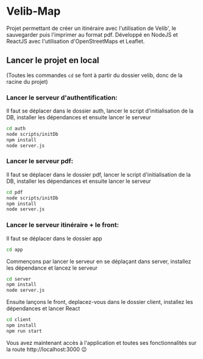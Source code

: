 # Velib-Map

Projet permettant de créer un itinéraire avec l'utilisation de Velib', le sauvegarder puis l'imprimer au format pdf. Développé en NodeJS et ReactJS avec l'utilisation d'OpenStreetMaps et Leaflet.

## Lancer le projet en local

(Toutes les commandes `cd` se font à partir du dossier velib, donc de la racine du projet)

### Lancer le serveur d'authentification:

Il faut se déplacer dans le dossier auth, lancer le script d'initialisation de la DB, installer les dépendances et ensuite lancer le serveur

```bash
cd auth
node scripts/initDb
npm install
node server.js
```

### Lancer le serveur pdf:

Il faut se déplacer dans le dossier pdf, lancer le script d'initialisation de la DB, installer les dépendances et ensuite lancer le serveur

```bash
cd pdf
node scripts/initDb
npm install
node server.js
```

### Lancer le serveur itinéraire + le front:

Il faut se déplacer dans le dossier app

```bash
cd app
```

Commençons par lancer le serveur en se déplaçant dans server, installez les dépendance et lancez le serveur

```bash
cd server
npm install
node server.js
```

Ensuite lançons le front, deplacez-vous dans le dossier client, installez les dépendances et lancer React

```bash
cd client
npm install
npm run start
```

Vous avez maintenant accès à l'application et toutes ses fonctionnalités sur la route http://localhost:3000 😉